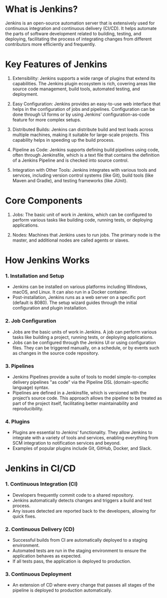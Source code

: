 # What is Jenkins?
Jenkins is an open-source automation server that is extensively used for continuous integration and continuous delivery (CI/CD). It helps automate the parts of software development related to building, testing, and deploying, facilitating the process of integrating changes from different contributors more efficiently and frequently.
# Key Features of Jenkins
1. Extensibility: Jenkins supports a wide range of plugins that extend its capabilities. The Jenkins plugin ecosystem is rich, covering areas like source code management, build tools, automated testing, and deployment.

2. Easy Configuration: Jenkins provides an easy-to-use web interface that helps in the configuration of jobs and pipelines. Configuration can be done through UI forms or by using Jenkins' configuration-as-code feature for more complex setups.

3. Distributed Builds: Jenkins can distribute build and test loads across multiple machines, making it suitable for large-scale projects. This capability helps in speeding up the build process.

4. Pipeline as Code: Jenkins supports defining build pipelines using code, often through Jenkinsfile, which is a text file that contains the definition of a Jenkins Pipeline and is checked into source control.

5. Integration with Other Tools: Jenkins integrates with various tools and services, including version control systems (like Git), build tools (like Maven and Gradle), and testing frameworks (like JUnit).

# Core Components
1. Jobs: The basic unit of work in Jenkins, which can be configured to perform various tasks like building code, running tests, or deploying applications.

2. Nodes: Machines that Jenkins uses to run jobs. The primary node is the master, and additional nodes are called agents or slaves.

# How Jenkins Works
### 1. Installation and Setup
* Jenkins can be installed on various platforms including Windows, macOS, and Linux. It can also run in a Docker container.
* Post-installation, Jenkins runs as a web server on a specific port (default is 8080). The setup wizard guides through the initial configuration and plugin installation.
### 2. Job Configuration
* Jobs are the basic units of work in Jenkins. A job can perform various tasks like building a project, running tests, or deploying applications.
* Jobs can be configured through the Jenkins UI or using configuration files. They can be triggered manually, on a schedule, or by events such as changes in the source code repository.
### 3. Pipelines
* Jenkins Pipelines provide a suite of tools to model simple-to-complex delivery pipelines "as code" via the Pipeline DSL (domain-specific language) syntax.
* Pipelines are defined in a Jenkinsfile, which is versioned with the project’s source code. This approach allows the pipeline to be treated as part of the project itself, facilitating better maintainability and reproducibility.
### 4. Plugins
* Plugins are essential to Jenkins' functionality. They allow Jenkins to integrate with a variety of tools and services, enabling everything from SCM integration to notification services and beyond.
* Examples of popular plugins include Git, GitHub, Docker, and Slack.
# Jenkins in CI/CD
### 1. Continuous Integration (CI)

* Developers frequently commit code to a shared repository.
* Jenkins automatically detects changes and triggers a build and test process.
* Any issues detected are reported back to the developers, allowing for quick fixes.

### 2. Continuous Delivery (CD)

* Successful builds from CI are automatically deployed to a staging environment.
* Automated tests are run in the staging environment to ensure the application behaves as expected.
* If all tests pass, the application is deployed to production.

### 3. Continuous Deployment

* An extension of CD where every change that passes all stages of the pipeline is deployed to production automatically.